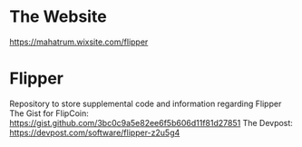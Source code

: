 # The Website
https://mahatrum.wixsite.com/flipper

# Flipper
Repository to store supplemental code and information regarding Flipper
The Gist for FlipCoin: https://gist.github.com/3bc0c9a5e82ee6f5b606d11f81d27851
The Devpost: https://devpost.com/software/flipper-z2u5g4
